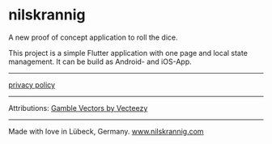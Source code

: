 # nilskrannig

A new proof of concept application to roll the dice.

This project is a simple Flutter application with one page and local state management. It can be build as Android- and iOS-App.

---

<a href="https://nilskrannig.com/privacy-policy-alea-iacta-est.html">privacy policy</a>

---

Attributions:
<a href="https://www.vecteezy.com/free-vector/gamble">Gamble Vectors by Vecteezy</a>

---

Made with love in Lübeck, Germany.
www.nilskrannig.com
